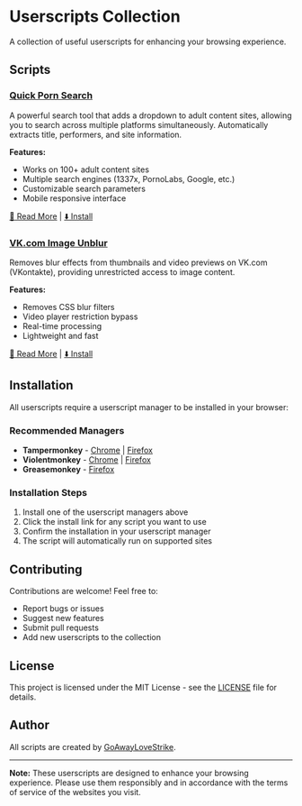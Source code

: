 # Userscripts Collection

A collection of useful userscripts for enhancing your browsing experience.

## Scripts

### [Quick Porn Search](./quick-porn-search/)
A powerful search tool that adds a dropdown to adult content sites, allowing you to search across multiple platforms simultaneously. Automatically extracts title, performers, and site information.

**Features:**
- Works on 100+ adult content sites
- Multiple search engines (1337x, PornoLabs, Google, etc.)
- Customizable search parameters
- Mobile responsive interface

[📖 Read More](./quick-porn-search/) | [⬇️ Install](https://github.com/goawaylovestrike/Userscripts/raw/refs/heads/main/Scripts/quick-porn-search/quick-porn-search.user.js)

### [VK.com Image Unblur](./vk-image-unblur/)
Removes blur effects from thumbnails and video previews on VK.com (VKontakte), providing unrestricted access to image content.

**Features:**
- Removes CSS blur filters
- Video player restriction bypass
- Real-time processing
- Lightweight and fast

[📖 Read More](./vk-image-unblur/) | [⬇️ Install](https://github.com/goawaylovestrike/Userscripts/raw/refs/heads/main/Scripts/vk-image-unblur/vk-image-unblur.user.js)

## Installation

All userscripts require a userscript manager to be installed in your browser:

### Recommended Managers
- **Tampermonkey** - [Chrome](https://chrome.google.com/webstore/detail/tampermonkey/dhdgffkkebhmkfjojejmpbldmpobfkfo) | [Firefox](https://addons.mozilla.org/en-US/firefox/addon/tampermonkey/)
- **Violentmonkey** - [Chrome](https://chrome.google.com/webstore/detail/violentmonkey/jinjaccalgkegednnccohejagnlnfdag) | [Firefox](https://addons.mozilla.org/en-US/firefox/addon/violentmonkey/)
- **Greasemonkey** - [Firefox](https://addons.mozilla.org/en-US/firefox/addon/greasemonkey/)

### Installation Steps
1. Install one of the userscript managers above
2. Click the install link for any script you want to use
3. Confirm the installation in your userscript manager
4. The script will automatically run on supported sites

## Contributing

Contributions are welcome! Feel free to:
- Report bugs or issues
- Suggest new features
- Submit pull requests
- Add new userscripts to the collection

## License

This project is licensed under the MIT License - see the [LICENSE](LICENSE) file for details.

## Author

All scripts are created by [GoAwayLoveStrike](https://github.com/goawaylovestrike).

---

**Note:** These userscripts are designed to enhance your browsing experience. Please use them responsibly and in accordance with the terms of service of the websites you visit.
